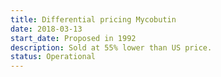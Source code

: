 ```yaml
---
title: Differential pricing Mycobutin
date: 2018-03-13
start_date: Proposed in 1992
description: Sold at 55% lower than US price.
status: Operational
---
```

